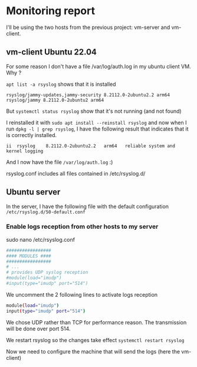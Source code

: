 # Monitoring report 

I'll be using the two hosts from the previous project: vm-server and vm-client.

## vm-client Ubuntu 22.04

For some reason I don't have a file /var/log/auth.log in my ubuntu client VM.
Why ? 

`apt list -a rsyslog` shows that it is installed

```
rsyslog/jammy-updates,jammy-security 8.2112.0-2ubuntu2.2 arm64  
rsyslog/jammy 8.2112.0-2ubuntu2 arm64
```

But `systemctl status rsyslog` show that it's not running (and not found)

I reinstalled it with `sudo apt install --reinstall rsyslog` and now when I run `dpkg -l | grep rsyslog`, I have the following result that indicates that it is correctly installed.

```
ii  rsyslog    8.2112.0-2ubuntu2.2   arm64   reliable system and kernel logging
```

And I now have the file `/var/log/auth.log` :) 


rsyslog.conf includes all files contained in /etc/rsyslog.d/


## Ubuntu server

In the server, I have the following file with the default configuration `/etc/rsyslog.d/50-default.conf`

### Enable logs reception from other hosts to my server

sudo nano /etc/rsyslog.conf

```bash
#################
#### MODULES ####
#################
# ...
# provides UDP syslog reception
#module(load="imudp")
#input(type="imudp" port="514")
```

We uncomment the 2 following lines to activate logs reception  
```bash
module(load="imudp")
input(type="imudp" port="514")
```
We chose UDP rather than TCP for performance reason.
The transmission will be done over port 514.

We restart rsyslog so the changes take effect
`systemctl restart rsyslog`

Now we need to configure the machine that will send the logs (here the vm-client)



